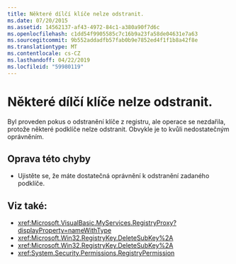 ```yaml
---
title: Některé dílčí klíče nelze odstranit.
ms.date: 07/20/2015
ms.assetid: 14562137-af43-4972-84c1-a380a90f7d6c
ms.openlocfilehash: c1dd54f9905585c7c16b9a23fa58de04631e7a63
ms.sourcegitcommit: 9b552addadfb57fab0b9e7852ed4f1f1b8a42f8e
ms.translationtype: MT
ms.contentlocale: cs-CZ
ms.lasthandoff: 04/22/2019
ms.locfileid: "59980119"
---
```

# <a name="some-subkeys-cannot-be-deleted"></a>Některé dílčí klíče nelze odstranit.
Byl proveden pokus o odstranění klíče z registru, ale operace se nezdařila, protože některé podklíče nelze odstranit. Obvykle je to kvůli nedostatečným oprávněním.  
  
## <a name="to-correct-this-error"></a>Oprava této chyby  
  
-   Ujistěte se, že máte dostatečná oprávnění k odstranění zadaného podklíče.  
  
## <a name="see-also"></a>Viz také:

- <xref:Microsoft.VisualBasic.MyServices.RegistryProxy?displayProperty=nameWithType>
- <xref:Microsoft.Win32.RegistryKey.DeleteSubKey%2A>
- <xref:Microsoft.Win32.RegistryKey.DeleteSubKey%2A>
- <xref:System.Security.Permissions.RegistryPermission>
